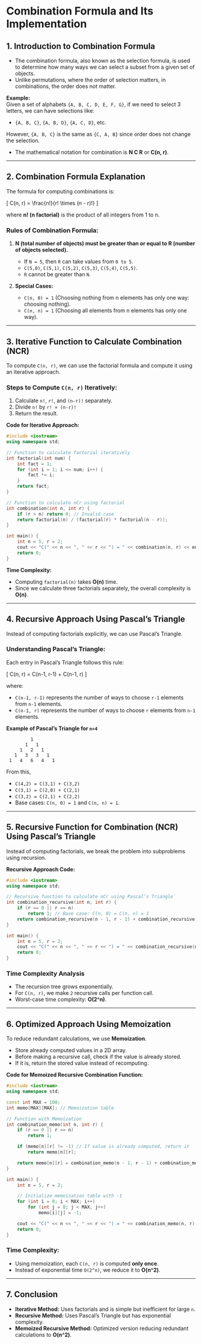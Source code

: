 # **Combination Formula and Its Implementation**

## **1. Introduction to Combination Formula**

- The combination formula, also known as the selection formula, is used to determine how many ways we can select a subset from a given set of objects.
- Unlike permutations, where the order of selection matters, in combinations, the order does not matter.

**Example:**  
Given a set of alphabets `{A, B, C, D, E, F, G}`, if we need to select 3 letters, we can have selections like:

- `{A, B, C}`, `{A, B, D}`, `{A, C, D}`, etc.

However, `{A, B, C}` is the same as `{C, A, B}` since order does not change the selection.

- The mathematical notation for combination is **N C R** or **C(n, r)**.

---

## **2. Combination Formula Explanation**

The formula for computing combinations is:

\[
C(n, r) = \frac{n!}{r! \times (n - r)!}
\]

where **n! (n factorial)** is the product of all integers from 1 to n.

### **Rules of Combination Formula:**

1. **N (total number of objects) must be greater than or equal to R (number of objects selected).**

   - If `N = 5`, then `R` can take values from `0 to 5`.
   - `C(5,0)`, `C(5,1)`, `C(5,2)`, `C(5,3)`, `C(5,4)`, `C(5,5)`.
   - `R` cannot be greater than `N`.

2. **Special Cases:**
   - `C(n, 0) = 1` (Choosing nothing from n elements has only one way: choosing nothing).
   - `C(n, n) = 1` (Choosing all elements from n elements has only one way).

---

## **3. Iterative Function to Calculate Combination (NCR)**

To compute `C(n, r)`, we can use the factorial formula and compute it using an iterative approach.

### **Steps to Compute `C(n, r)` Iteratively:**

1. Calculate `n!`, `r!`, and `(n-r)!` separately.
2. Divide `n!` by `r! × (n-r)!`
3. Return the result.

**Code for Iterative Approach:**

```cpp
#include <iostream>
using namespace std;

// Function to calculate factorial iteratively
int factorial(int num) {
    int fact = 1;
    for (int i = 1; i <= num; i++) {
        fact *= i;
    }
    return fact;
}

// Function to calculate nCr using factorial
int combination(int n, int r) {
    if (r > n) return 0; // Invalid case
    return factorial(n) / (factorial(r) * factorial(n - r));
}

int main() {
    int n = 5, r = 2;
    cout << "C(" << n << ", " << r << ") = " << combination(n, r) << endl;
    return 0;
}
```

**Time Complexity:**

- Computing `factorial(n)` takes **O(n)** time.
- Since we calculate three factorials separately, the overall complexity is **O(n)**.

---

## **4. Recursive Approach Using Pascal’s Triangle**

Instead of computing factorials explicitly, we can use Pascal’s Triangle.

### **Understanding Pascal’s Triangle:**

Each entry in Pascal’s Triangle follows this rule:

\[
C(n, r) = C(n-1, r-1) + C(n-1, r)
\]

where:

- `C(n-1, r-1)` represents the number of ways to choose `r-1` elements from `n-1` elements.
- `C(n-1, r)` represents the number of ways to choose `r` elements from `n-1` elements.

**Example of Pascal’s Triangle for `n=4`**

```
         1
       1   1
     1   2   1
   1   3   3   1
 1   4   6   4   1
```

From this,

- `C(4,2) = C(3,1) + C(3,2)`
- `C(3,1) = C(2,0) + C(2,1)`
- `C(3,2) = C(2,1) + C(2,2)`
- Base cases: `C(n, 0) = 1` and `C(n, n) = 1`.

---

## **5. Recursive Function for Combination (NCR) Using Pascal’s Triangle**

Instead of computing factorials, we break the problem into subproblems using recursion.

**Recursive Approach Code:**

```cpp
#include <iostream>
using namespace std;

// Recursive function to calculate nCr using Pascal’s Triangle
int combination_recursive(int n, int r) {
    if (r == 0 || r == n)
        return 1; // Base case: C(n, 0) = C(n, n) = 1
    return combination_recursive(n - 1, r - 1) + combination_recursive(n - 1, r);
}

int main() {
    int n = 5, r = 2;
    cout << "C(" << n << ", " << r << ") = " << combination_recursive(n, r) << endl;
    return 0;
}
```

### **Time Complexity Analysis**

- The recursion tree grows exponentially.
- For `C(n, r)`, we make `2` recursive calls per function call.
- Worst-case time complexity: **O(2^n)**.

---

## **6. Optimized Approach Using Memoization**

To reduce redundant calculations, we use **Memoization**.

- Store already computed values in a 2D array.
- Before making a recursive call, check if the value is already stored.
- If it is, return the stored value instead of recomputing.

**Code for Memoized Recursive Combination Function:**

```cpp
#include <iostream>
using namespace std;

const int MAX = 100;
int memo[MAX][MAX]; // Memoization table

// Function with Memoization
int combination_memo(int n, int r) {
    if (r == 0 || r == n)
        return 1;

    if (memo[n][r] != -1) // If value is already computed, return it
        return memo[n][r];

    return memo[n][r] = combination_memo(n - 1, r - 1) + combination_memo(n - 1, r);
}

int main() {
    int n = 5, r = 2;

    // Initialize memoization table with -1
    for (int i = 0; i < MAX; i++)
        for (int j = 0; j < MAX; j++)
            memo[i][j] = -1;

    cout << "C(" << n << ", " << r << ") = " << combination_memo(n, r) << endl;
    return 0;
}
```

### **Time Complexity:**

- Using memoization, each `C(n, r)` is computed **only once**.
- Instead of exponential time `O(2^n)`, we reduce it to **O(n^2)**.

---

## **7. Conclusion**

- **Iterative Method:** Uses factorials and is simple but inefficient for large `n`.
- **Recursive Method:** Uses Pascal’s Triangle but has exponential complexity.
- **Memoized Recursive Method:** Optimized version reducing redundant calculations to **O(n^2)**.
